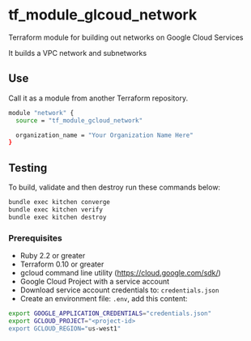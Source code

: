 # tf_module_glcoud_network

Terraform module for building out networks on Google Cloud Services

It builds a VPC network and subnetworks

## Use

Call it as a module from another Terraform repository.

```sh
module "network" {
  source = "tf_module_gcloud_network"

  organization_name = "Your Organization Name Here"
}
```

## Testing

To build, validate and then destroy run these commands below:

```sh
bundle exec kitchen converge
bundle exec kitchen verify
bundle exec kitchen destroy
```

### Prerequisites

- Ruby 2.2 or greater
- Terraform 0.10 or greater
- gcloud command line utility (https://cloud.google.com/sdk/)
- Google Cloud Project with a service account
- Download service account credentials to: `credentials.json`
- Create an environment file: `.env`, add this content:

```sh
export GOOGLE_APPLICATION_CREDENTIALS="credentials.json"
export GCLOUD_PROJECT="<project-id>
export GCLOUD_REGION="us-west1"
```
